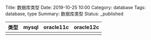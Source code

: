 Title: 数据库类型
Date: 2019-10-25 10:00
Category: database
Tags: database, type
Summary: 数据库类型
Status: _published


| 类型 | mysql | oracle11c | oracle12c |
| --- | --- | --- | --- |
|  |  |  |  |


